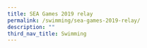 ```yaml
---
title: SEA Games 2019 relay
permalink: /swimming/sea-games-2019-relay/
description: ""
third_nav_title: Swimming
---
```

